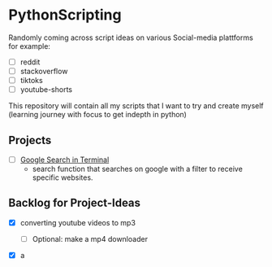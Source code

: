 # PythonScripting
Randomly coming across script ideas on various Social-media plattforms for example:
- [ ] reddit
- [ ] stackoverflow
- [ ] tiktoks
- [ ] youtube-shorts

This repository will contain all my scripts that I want to try and create myself (learning journey with focus to get indepth in python)

## Projects
- [ ] [Google Search in Terminal](googleSearch/README.md)
  - search function that searches on google with a filter to receive specific websites.

## Backlog for Project-Ideas
- [x] converting youtube videos to mp3
  - [ ] Optional: make a mp4 downloader
- [x] a

